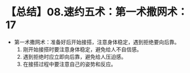 # 【总结】08.速约五术：第一术撒网术：17

-   第一术撒网术：准备好后开始接搭，注意身体稳定，遇到拒绝要向后靠。 
    1.  刚开始接搭时要注意身体稳定，避免给人不自信感。
    2.  遇到拒绝时应立即向后靠，避免给人压迫感。
    3.  在接搭过程中要注意自己的姿势和反应。